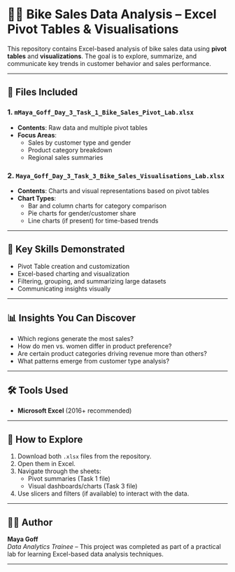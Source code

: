 # 🚴‍♀️ Bike Sales Data Analysis – Excel Pivot Tables & Visualisations

This repository contains Excel-based analysis of bike sales data using **pivot tables** and **visualizations**. The goal is to explore, summarize, and communicate key trends in customer behavior and sales performance.

---

## 📁 Files Included

### 1. `mMaya_Goff_Day_3_Task_1_Bike_Sales_Pivot_Lab.xlsx`

- **Contents**: Raw data and multiple pivot tables
- **Focus Areas**:
  - Sales by customer type and gender
  - Product category breakdown
  - Regional sales summaries

### 2. `Maya_Goff_Day_3_Task_3_Bike_Sales_Visualisations_Lab.xlsx`

- **Contents**: Charts and visual representations based on pivot tables
- **Chart Types**:
  - Bar and column charts for category comparison
  - Pie charts for gender/customer share
  - Line charts (if present) for time-based trends

---

## 🧮 Key Skills Demonstrated

- Pivot Table creation and customization
- Excel-based charting and visualization
- Filtering, grouping, and summarizing large datasets
- Communicating insights visually

---

## 📊 Insights You Can Discover

- Which regions generate the most sales?
- How do men vs. women differ in product preference?
- Are certain product categories driving revenue more than others?
- What patterns emerge from customer type analysis?

---

## 🛠 Tools Used

- **Microsoft Excel** (2016+ recommended)

---

## 🚀 How to Explore

1. Download both `.xlsx` files from the repository.
2. Open them in Excel.
3. Navigate through the sheets:
   - Pivot summaries (Task 1 file)
   - Visual dashboards/charts (Task 3 file)
4. Use slicers and filters (if available) to interact with the data.

---

## 👩‍💻 Author

**Maya Goff**  
*Data Analytics Trainee* – This project was completed as part of a practical lab for learning Excel-based data analysis techniques.

---

